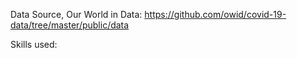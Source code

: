 Data Source, Our World in Data: https://github.com/owid/covid-19-data/tree/master/public/data

Skills used: